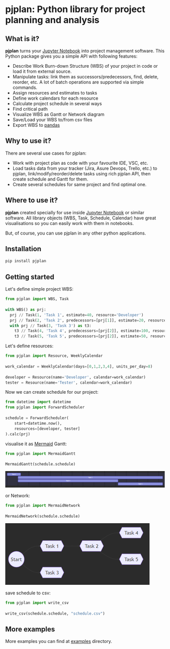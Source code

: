 # pjplan: Python library for project planning and analysis

## What is it?

**pjplan** turns your [Jupyter Notebook](https://jupyter.org/) into project management software. 
This Python package gives you a simple API with following features:
- Describe Work Burn-down Structure (WBS) of your project in code or load it from external source.
- Manipulate tasks: link them as successors/predecessors, find, delete, reorder, etc. A lot of batch operations are supported via simple commands.
- Assign resources and estimates to tasks
- Define work calendars for each resource
- Calculate project schedule in several ways
- Find critical path
- Visualize WBS as Gantt or Network diagram
- Save/Load your WBS to/from csv files
- Export WBS to [pandas](https://pandas.pydata.org/)

## Why to use it?
There are several use cases for pjplan:
- Work with project plan as code with your favourite IDE, VSC, etc.
- Load tasks data from your tracker (Jira, Asure Devops, Trello, etc.) to pjplan, 
link/modify/reorder/delete tasks using rich pjplan API, then create schedule and Gantt for them.
- Create several schedules for same project and find optimal one.

## Where to use it?

**pjplan** created specially for use inside [Jupyter Notebook](https://jupyter.org/) 
or similar software. All library objects (WBS, Task, Schedule, Calendar) have great visualisations 
so you can easily work with them in notebooks. 

But, of course, you can use pjplan in any other python applications.

## Installation

```bash
pip install pjplan
```

## Getting started

Let's define simple project WBS:
```python
from pjplan import WBS, Task

with WBS() as prj:
  prj // Task(1, 'Task 1', estimate=40, resource='Developer')
  prj // Task(2, 'Task 2', predecessors=[prj[1]], estimate=20, resource='Developer')
  with prj // Task(3, 'Task 3') as t3:
    t3 // Task(4, 'Task 4', predecessors=[prj[2]], estimate=100, resource='Tester')
    t3 // Task(5, 'Task 5', predecessors=[prj[2]], estimate=50, resource='Tester')
```

Let's define resources:
```python
from pjplan import Resource, WeeklyCalendar

work_calendar = WeeklyCalendar(days=[0,1,2,3,4], units_per_day=8)

developer = Resource(name='Developer', calendar=work_calendar)
tester = Resource(name='Tester', calendar=work_calendar)
```

Now we can create schedule for our project:
```python
from datetime import datetime
from pjplan import ForwardScheduler

schedule = ForwardScheduler(
    start=datetime.now(), 
    resources=[developer, tester]
).calc(prj)
```

visualise it as [Mermaid](https://mermaid.js.org/) Gantt:
```python
from pjplan import MermaidGantt

MermaidGantt(schedule.schedule)
```
![Mermaid Gantt](https://raw.githubusercontent.com/artem-snopkov/pjplan/main/docs/_static/img/readme/mermaid_gantt.png)

or Network:
```python
from pjplan import MermaidNetwork

MermaidNetwork(schedule.schedule)
```
![Mermaid Network](https://raw.githubusercontent.com/artem-snopkov/pjplan/main/docs/_static/img/readme/mermaid_network.png)

save schedule to csv:
```python
from pjplan import write_csv

write_csv(schedule.schedule, "schedule.csv")
```

## More examples

More examples you can find at [examples](https://github.com/artem-snopkov/pjplan/tree/main/examples) directory.